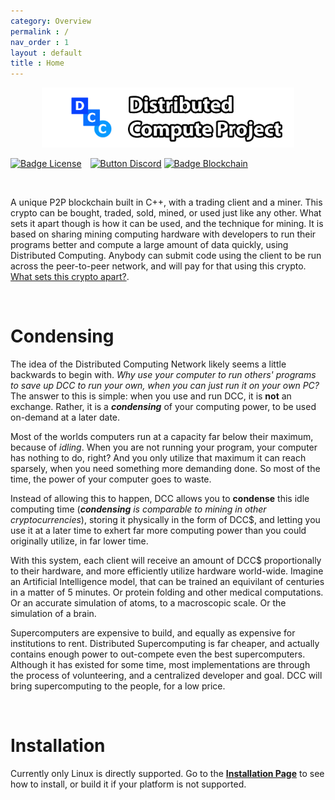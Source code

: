 ```yaml
---
category: Overview
permalink : /
nav_order : 1
layout : default
title : Home
---
```


<div align = center>
<img style="height:10vw" src="images/distributedcomputeproject.png"/>
</div>

<script src="https://ajax.googleapis.com/ajax/libs/jquery/3.7.1/jquery.min.js"></script>
<script>
$(document).ready(function(){
  $.get("tools/blockchainlength.php", function(data, status){
    var badgeElement = document.querySelector('img[alt="Badge Blockchain"]');
    var newSrc = "https://img.shields.io/badge/blockchain_length-"+data+"_blocks-blue";
    badgeElement.src = newSrc;
  });
});
</script>

[![Badge License]][License]   [![Button Discord]][Discord Server]      [![Badge Blockchain]][Blockchain]


<br>

A unique P2P blockchain built in C++, with a trading client and a miner. This crypto can be bought, traded, sold, mined, or used just like any other. What sets it apart though is how it can be used, and the technique for mining. It is based on sharing mining computing hardware with developers to run their programs better and compute a large amount of data quickly, using Distributed Computing. Anybody can submit code using the client to be run across the peer-to-peer network, and will pay for that using this crypto. [What sets this crypto apart?](./#condensing).

<br>


# Condensing

The idea of the Distributed Computing Network likely seems a little backwards to begin with. *Why use your computer to run others' programs to save up DCC to run your own, when you can just run it on your own PC?* The answer to this is simple: when you use and run DCC, it is **not** an exchange. Rather, it is a ***condensing*** of your computing power, to be used on-demand at a later date.

Most of the worlds computers run at a capacity far below their maximum, because of *idling*. When you are not running your program, your computer has nothing to do, right? And you only utilize that maximum it can reach sparsely, when you need something more demanding done. So most of the time, the power of your computer goes to waste.

Instead of allowing this to happen, DCC allows you to **condense** this idle computing time (***condensing** is comparable to mining in other cryptocurrencies*), storing it physically in the form of DCC$, and letting you use it at a later time to exhert far more computing power than you could originally utilize, in far lower time.

With this system, each client will receive an amount of DCC$ proportionally to their hardware, and more efficiently utilize hardware world-wide. Imagine an Artificial Intelligence model, that can be trained an equivilant of centuries in a matter of 5 minutes. Or protein folding and other medical computations. Or an accurate simulation of atoms, to a macroscopic scale. Or the simulation of a brain.

Supercomputers are expensive to build, and equally as expensive for institutions to rent. Distributed Supercomputing is far cheaper, and actually contains enough power to out-compete even the best supercomputers. Although it has existed for some time, most implementations are through the process of volunteering, and a centralized developer and goal. DCC will bring supercomputing to the people, for a low price.

<br>

# Installation

Currently only Linux is directly supported. Go to the **[Installation Page]** to see how to install, or build it if your platform is not supported.

<br>

<!----------------------------------------------------------------------------->

[Installation Page]: ./docs/Installation.html
[Blockchain]: ./tools/Blockchain_Viewer.html

[License]: LICENSE
[Discord Server]: https://discord.gg/9p82dTEdkN


<!----------------------------------[ Badges ]--------------------------------->

[Badge License]: https://img.shields.io/badge/license-DCP--GPL-brightgreen
[Badge Blockchain]: https://img.shields.io/badge/blockchain_length-0_blocks-blue

<!---------------------------------[ Buttons ]--------------------------------->

[Button Documentation]: https://img.shields.io/badge/Documentation-008FC7?style=flat-square&logoColor=white&logo=GitBook
[Button Video]: https://img.shields.io/badge/Video-c91111?style=flat-square&logoColor=white&logo=YouTube
[Button Discord]: https://img.shields.io/badge/Discord_Server-573f75.svg?style=social&logo=Discord

